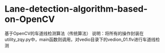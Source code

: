 # Lane-detection-algorithm-based-on-OpenCV
基于OpenCV的车道线检测算法（传统算法）
说明：将所有的操作封装在utility_zqy.py中，main函数则调用，对vedio目录下的vedion_01.flv进行车道线检测
